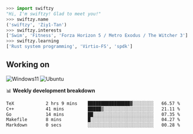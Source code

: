 ```python
>>> import swiftzy
"Hi, I'm swiftzy! Glad to meet you!"
>>> swiftzy.name
('swiftzy', 'Ziy1-Tan')
>>> swiftzy.interests
['Swim', 'Fitness', 'Forza Horizon 5 / Metro Exodus / The Witcher 3']
>>> swiftzy.learning
['Rust system programming', 'Virtio-FS', 'spdk']
```

## Working on

![Windows11](https://img.shields.io/badge/Windows%2011-00adef?style=flat-square&logo=windows&logoColor=ffffff)
![Ubuntu](https://img.shields.io/badge/Ubuntu%20(WSL)-dd4814?style=flat-square&logo=ubuntu&logoColor=ffffff)

📊 **Weekly development breakdown**
<!--START_SECTION:waka-->

```txt
TeX            2 hrs 9 mins    ████████████████▓░░░░░░░░   66.57 %
C++            41 mins         █████▒░░░░░░░░░░░░░░░░░░░   21.11 %
Go             14 mins         ██░░░░░░░░░░░░░░░░░░░░░░░   07.35 %
Makefile       8 mins          █░░░░░░░░░░░░░░░░░░░░░░░░   04.27 %
Markdown       0 secs          ░░░░░░░░░░░░░░░░░░░░░░░░░   00.28 %
```

<!--END_SECTION:waka-->

